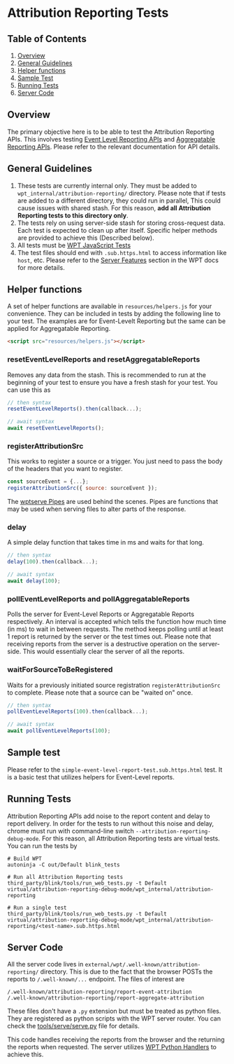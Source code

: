 # Attribution Reporting Tests

## Table of Contents

1.  [Overview](#overview)
2.  [General Guidelines](#general-guidelines)
3.  [Helper functions](#helper-functions)
4.  [Sample Test](#sample-test)
5.  [Running Tests](#running-tests)
6.  [Server Code](#server-code)

## Overview

The primary objective here is to be able to test the Attribution Reporting APIs.
This involves testing
[Event Level Reporting APIs](https://github.com/WICG/conversion-measurement-api/blob/main/EVENT.md)
and
[Aggregatable Reporting APIs](https://github.com/WICG/conversion-measurement-api/blob/main/AGGREGATE.md).
Please refer to the relevant documentation for API details.

## General Guidelines

1.  These tests are currently internal only. They must be added to
    `wpt_internal/attribution-reporting/` directory. Please note that if tests
    are added to a different directory, they could run in parallel, This could
    cause issues with shared stash. For this reason, **add all Attribution
    Reporting tests to this directory only**.
2.  The tests rely on using server-side stash for storing cross-request data.
    Each test is expected to clean up after itself. Specific helper methods are
    provided to achieve this (Described below).
3.  All tests must be
    [WPT JavaScript Tests](https://web-platform-tests.org/writing-tests/testharness.html)
4.  The test files should end with `.sub.https.html` to access information like
    `host`, etc. Please refer to the
    [Server Features](https://web-platform-tests.org/writing-tests/server-features.html#tests-involving-multiple-origins)
    section in the WPT docs for more details.

## Helper functions

A set of helper functions are available in `resources/helpers.js` for your
convenience. They can be included in tests by adding the following line to your
test. The examples are for Event-Levelt Reporting but the same can be applied
for Aggregatable Reporting.

```html
<script src="resources/helpers.js"></script>
```

### resetEventLevelReports and resetAggregatableReports

Removes any data from the stash. This is recommended to run at the beginning of
your test to ensure you have a fresh stash for your test. You can use this as

```javascript
// then syntax
resetEventLevelReports().then(callback...);

// await syntax
await resetEventLevelReports();
```

### registerAttributionSrc

This works to register a source or a trigger. You just need to pass the body of
the headers that you want to register.

```javascript
const sourceEvent = {...};
registerAttributionSrc({ source: sourceEvent });
```

The
[wptserve Pipes](https://web-platform-tests.org/writing-tests/server-pipes.html)
are used behind the scenes. Pipes are functions that may be used when serving
files to alter parts of the response.

### delay

A simple delay function that takes time in ms and waits for that long.

```javascript
// then syntax
delay(100).then(callback...);

// await syntax
await delay(100);
```

### pollEventLevelReports and pollAggregatableReports

Polls the server for Event-Level Reports or Aggregatable Reports respectively.
An interval is accepted which tells the function how much time (in ms) to wait
in between requests. The method keeps polling until at least 1 report is
returned by the server or the test times out. Please note that receiving reports
from the server is a destructive operation on the server-side. This would
essentially clear the server of all the reports.

### waitForSourceToBeRegistered

Waits for a previously initiated source registration `registerAttributionSrc` to
complete. Please note that a source can be "waited on" once.

```javascript
// then syntax
pollEventLevelReports(100).then(callback...);

// await syntax
await pollEventLevelReports(100);
```

## Sample test

Please refer to the `simple-event-level-report-test.sub.https.html` test. It is
a basic test that utilizes helpers for Event-Level reports.

## Running Tests

Attribution Reporting APIs add noise to the report content and delay to report
delivery. In order for the tests to run without this noise and delay, chrome
must run with command-line switch `--attribution-reporting-debug-mode`. For this reason,
all Attribution Reporting tests are virtual tests. You can run the tests by

```shell
# Build WPT
autoninja -C out/Default blink_tests

# Run all Attribution Reporting tests
third_party/blink/tools/run_web_tests.py -t Default virtual/attribution-reporting-debug-mode/wpt_internal/attribution-reporting

# Run a single test
third_party/blink/tools/run_web_tests.py -t Default virtual/attribution-reporting-debug-mode/wpt_internal/attribution-reporting/<test-name>.sub.https.html
```

## Server Code

All the server code lives in `external/wpt/.well-known/attribution-reporting/`
directory. This is due to the fact that the browser POSTs the reports to
`/.well-known/...` endpoint. The files of interest are

```shell
/.well-known/attribution-reporting/report-event-attribution
/.well-known/attribution-reporting/report-aggregate-attribution
```

These files don't have a `.py` extension but must be treated as python files.
They are registered as python scripts with the WPT server router. You can check
the
[tools/serve/serve.py](https://github.com/web-platform-tests/wpt/blob/master/tools/serve/serve.py#L573-L574)
file for details.

This code handles receiving the reports from the browser and the returning the
reports when requested. The server utilizes
[WPT Python Handlers](https://web-platform-tests.org/writing-tests/python-handlers/index.html)
to achieve this.
